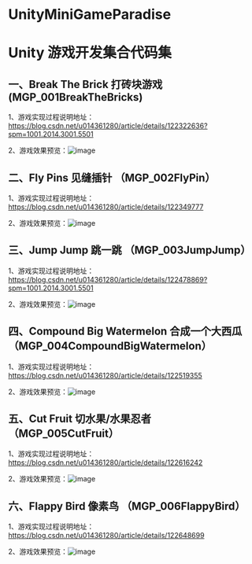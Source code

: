# UnityMiniGameParadise
# Unity 游戏开发集合代码集

## 一、Break The Brick 打砖块游戏 (MGP_001BreakTheBricks)

1、游戏实现过程说明地址：https://blog.csdn.net/u014361280/article/details/122322636?spm=1001.2014.3001.5501

2、游戏效果预览：![image](https://github.com/XANkui/UnityMiniGameParadise/blob/main/ReadMe_Images/Bricks.gif)

## 二、Fly Pins 见缝插针 （MGP_002FlyPin）

1、游戏实现过程说明地址：https://blog.csdn.net/u014361280/article/details/122349777

2、游戏效果预览：![image](https://github.com/XANkui/UnityMiniGameParadise/blob/main/ReadMe_Images/FlyPin.gif)

## 三、Jump Jump 跳一跳 （MGP_003JumpJump）

1、游戏实现过程说明地址：https://blog.csdn.net/u014361280/article/details/122478869?spm=1001.2014.3001.5501

2、游戏效果预览：![image](https://github.com/XANkui/UnityMiniGameParadise/blob/main/ReadMe_Images/JumpJump.gif)

## 四、Compound Big Watermelon 合成一个大西瓜 （MGP_004CompoundBigWatermelon）

1、游戏实现过程说明地址：https://blog.csdn.net/u014361280/article/details/122519355

2、游戏效果预览：![image](https://github.com/XANkui/UnityMiniGameParadise/blob/main/ReadMe_Images/BigWatermelon.gif)

## 五、Cut Fruit 切水果/水果忍者 （MGP_005CutFruit）

1、游戏实现过程说明地址：https://blog.csdn.net/u014361280/article/details/122616242

2、游戏效果预览：![image](https://github.com/XANkui/UnityMiniGameParadise/blob/main/ReadMe_Images/CutFruit.gif)

## 六、Flappy Bird 像素鸟 （MGP_006FlappyBird）

1、游戏实现过程说明地址：https://blog.csdn.net/u014361280/article/details/122648699

2、游戏效果预览：![image](https://github.com/XANkui/UnityMiniGameParadise/blob/main/ReadMe_Images/FlappyBird.gif)

